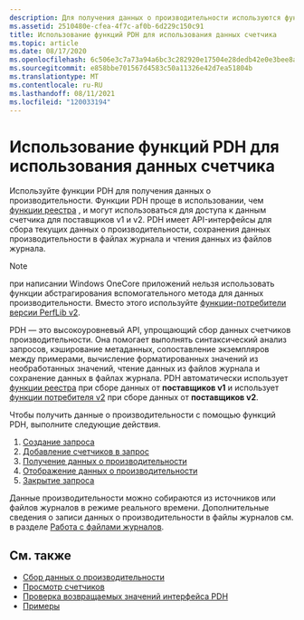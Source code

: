 ```yaml
---
description: Для получения данных о производительности используются функции PDH.
ms.assetid: 2510480e-cfea-4f7c-af0b-6d229c150c91
title: Использование функций PDH для использования данных счетчика
ms.topic: article
ms.date: 08/17/2020
ms.openlocfilehash: 6c506e3c7a73a94a6bc3c282920e17504e28dedb42e0e3bee8a6f05a1e77ebbc
ms.sourcegitcommit: e858bbe701567d4583c50a11326e42d7ea51804b
ms.translationtype: MT
ms.contentlocale: ru-RU
ms.lasthandoff: 08/11/2021
ms.locfileid: "120033194"
---
```

# <a name="using-the-pdh-functions-to-consume-counter-data"></a>Использование функций PDH для использования данных счетчика

Используйте функции PDH для получения данных о производительности. Функции PDH проще в использовании, чем [функции реестра](using-the-registry-functions-to-consume-counter-data.md) , и могут использоваться для доступа к данным счетчика для поставщиков v1 и v2. PDH имеет API-интерфейсы для сбора текущих данных о производительности, сохранения данных производительности в файлах журнала и чтения данных из файлов журнала.

> [!Note]
> при написании Windows OneCore приложений нельзя использовать функции абстрагирования вспомогательного метода для данных производительности. Вместо этого используйте [функции-потребители версии PerfLib v2](using-the-perflib-functions-to-consume-counter-data.md).

PDH — это высокоуровневый API, упрощающий сбор данных счетчиков производительности. Она помогает выполнять синтаксический анализ запросов, кэширование метаданных, сопоставление экземпляров между примерами, вычисление форматированных значений из необработанных значений, чтение данных из файлов журнала и сохранение данных в файлах журнала. PDH автоматически использует [функции реестра](using-the-registry-functions-to-consume-counter-data.md) при сборе данных от **поставщиков v1** и использует [функции потребителя v2](using-the-perflib-functions-to-consume-counter-data.md) при сборе данных от **поставщиков v2**.

Чтобы получить данные о производительности с помощью функций PDH, выполните следующие действия.

1. [Создание запроса](creating-a-query.md)
2. [Добавление счетчиков в запрос](creating-a-query.md)
3. [Получение данных о производительности](collecting-performance-data.md)
4. [Отображение данных о производительности](displaying-performance-data.md)
5. [Закрытие запроса](creating-a-query.md)

Данные производительности можно собираются из источников или файлов журналов в режиме реального времени. Дополнительные сведения о записи данных о производительности в файлы журналов см. в разделе [Работа с файлами журналов](working-with-log-files.md).

## <a name="see-also"></a>См. также

- [Сбор данных о производительности](collecting-performance-data.md)
- [Просмотр счетчиков](browsing-counters.md)
- [Проверка возвращаемых значений интерфейса PDH](checking-pdh-interface-return-values.md)
- [Примеры](examples.md)
